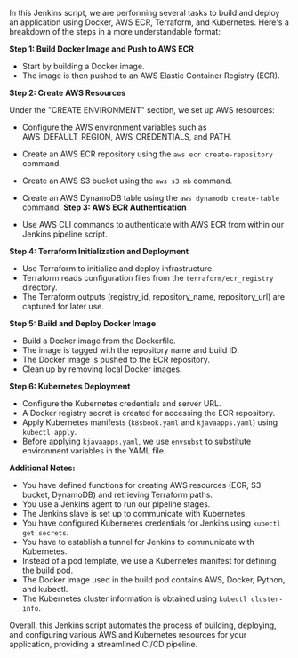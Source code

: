 In this Jenkins script, we are performing several tasks to build and deploy an application using Docker, AWS ECR, Terraform, and Kubernetes. Here's a breakdown of the steps in a more understandable format:

**Step 1: Build Docker Image and Push to AWS ECR**

- Start by building a Docker image.
- The image is then pushed to an AWS Elastic Container Registry (ECR).

**Step 2: Create AWS Resources**

Under the "CREATE ENVIRONMENT" section, we set up AWS resources:

- Configure the AWS environment variables such as AWS_DEFAULT_REGION, AWS_CREDENTIALS, and PATH.
- Create an AWS ECR repository using the `aws ecr create-repository` command.
- Create an AWS S3 bucket using the `aws s3 mb` command.
- Create an AWS DynamoDB table using the `aws dynamodb create-table` command.
**Step 3: AWS ECR Authentication**

- Use AWS CLI commands to authenticate with AWS ECR from within our Jenkins pipeline script.

**Step 4: Terraform Initialization and Deployment**

- Use Terraform to initialize and deploy infrastructure.
- Terraform reads configuration files from the `terraform/ecr_registry` directory.
- The Terraform outputs (registry_id, repository_name, repository_url) are captured for later use.

**Step 5: Build and Deploy Docker Image**

- Build a Docker image from the Dockerfile.
- The image is tagged with the repository name and build ID.
- The Docker image is pushed to the ECR repository.
- Clean up by removing local Docker images.

**Step 6: Kubernetes Deployment**

- Configure the Kubernetes credentials and server URL.
- A Docker registry secret is created for accessing the ECR repository.
- Apply Kubernetes manifests (`k8sbook.yaml` and `kjavaapps.yaml`) using `kubectl apply`.
- Before applying `kjavaapps.yaml`, we use `envsubst` to substitute environment variables in the YAML file.

**Additional Notes:**

- You have defined functions for creating AWS resources (ECR, S3 bucket, DynamoDB) and retrieving Terraform paths.
- You use a Jenkins agent to run our pipeline stages.
- The Jenkins slave is set up to communicate with Kubernetes.
- You have configured Kubernetes credentials for Jenkins using `kubectl get secrets`.
- You have to establish a tunnel for Jenkins to communicate with Kubernetes.
- Instead of a pod template, we use a Kubernetes manifest for defining the build pod.
- The Docker image used in the build pod contains AWS, Docker, Python, and kubectl.
- The Kubernetes cluster information is obtained using `kubectl cluster-info`.

Overall, this Jenkins script automates the process of building, deploying, and configuring various AWS and Kubernetes resources for your application, providing a streamlined CI/CD pipeline.
